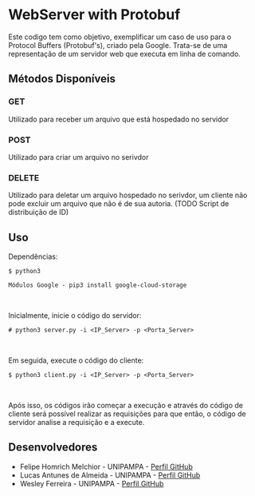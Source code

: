 # WebServer with Protobuf

Este codigo tem como objetivo, exemplificar um caso de uso para o Protocol Buffers (Protobuf's), criado pela Google.
Trata-se de uma representação de um servidor web que executa em linha de comando.

## Métodos Disponíveis
### GET
Utilizado para receber um arquivo que está hospedado no servidor
### POST
Utilizado para criar um arquivo no serivdor
### DELETE
Utilizado para deletar um arquivo hospedado no serivdor, um cliente não pode excluir um arquivo que não é de sua autoria. (TODO Script de distribuição de ID)

## Uso
Dependências: <br>
```
$ python3
```

```
Módulos Google - pip3 install google-cloud-storage
```

<br>

Inicialmente, inicie o código do servidor: <br>
```
# python3 server.py -i <IP_Server> -p <Porta_Server>
```

<br>

Em seguida, execute o código do cliente: <br>
```
$ python3 client.py -i <IP_Server> -p <Porta_Server>
```

<br>

Após isso, os códigos irão começar a execução e através do código de cliente será possível realizar as requisições para que então, o código de servidor analise a requisição e a execute.

## Desenvolvedores

* Felipe Homrich Melchior - UNIPAMPA - [Perfil GitHub](https://github.com/homdreen) <br>
* Lucas Antunes de Almeida - UNIPAMPA - [Perfil 
GitHub](https://github.com/LucasAntunesdeAlmeida) <br>
* Wesley Ferreira - UNIPAMPA - [Perfil GitHub](https://github.com/wesferr) <br>
